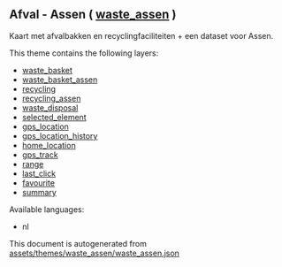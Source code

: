 [//]: # (WARNING: this file is automatically generated. Please find the sources at the bottom and edit those sources)

 Afval - Assen ( [waste_assen](https://mapcomplete.org/waste_assen) ) 
----------------------------------------------------------------------



Kaart met afvalbakken en recyclingfaciliteiten + een dataset voor Assen.

This theme contains the following layers:



  - [waste_basket](../Layers/waste_basket.md)
  - [waste_basket_assen](../Layers/waste_basket_assen.md)
  - [recycling](../Layers/recycling.md)
  - [recycling_assen](../Layers/recycling_assen.md)
  - [waste_disposal](../Layers/waste_disposal.md)
  - [selected_element](../Layers/selected_element.md)
  - [gps_location](../Layers/gps_location.md)
  - [gps_location_history](../Layers/gps_location_history.md)
  - [home_location](../Layers/home_location.md)
  - [gps_track](../Layers/gps_track.md)
  - [range](../Layers/range.md)
  - [last_click](../Layers/last_click.md)
  - [favourite](../Layers/favourite.md)
  - [summary](../Layers/summary.md)


Available languages:



  - nl
 

This document is autogenerated from [assets/themes/waste_assen/waste_assen.json](https://github.com/pietervdvn/MapComplete/blob/develop/assets/themes/waste_assen/waste_assen.json)
